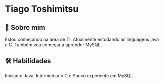 
# Tiago Toshimitsu


## 🚀 Sobre mim
Estou começando na área de TI. Atualmente estudando as linguagens java e C. Também vou começar a aprender MySQL.


## 🛠 Habilidades
Iniciante Java, Intermediario C e Pouco experiente em MySQL

